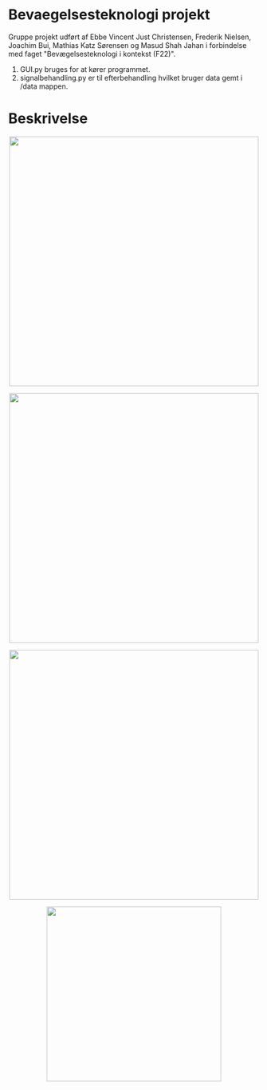 # Bevaegelsesteknologi projekt
Gruppe projekt udført af Ebbe Vincent Just Christensen, Frederik Nielsen, Joachim Bui, Mathias Katz Sørensen og Masud Shah Jahan i forbindelse med faget "Bevægelsesteknologi i kontekst (F22)".

1. GUI.py bruges for at kører programmet.
2. signalbehandling.py er til efterbehandling hvilket bruger data gemt i /data mappen.


# Beskrivelse

<p align="center">
    <img src="https://user-images.githubusercontent.com/78741570/216615524-ef9403f9-abf0-45b5-b3a2-3e47ed68027e.png"
         width="500">

<p align="center">
    <img src="https://user-images.githubusercontent.com/78741570/216612060-0044f03b-8b29-4786-bd1b-1447cb0b82ea.png"
         width="500">


<p align="center">
    <img src="https://user-images.githubusercontent.com/78741570/216612503-576cca34-80c4-472d-9e10-910751a75777.png"
         width="500">

    
<p align="center">
    <img src="https://user-images.githubusercontent.com/78741570/216612718-60f68945-55c7-45d0-acc3-d4128d6881f4.png"
         width="350">

    
    


